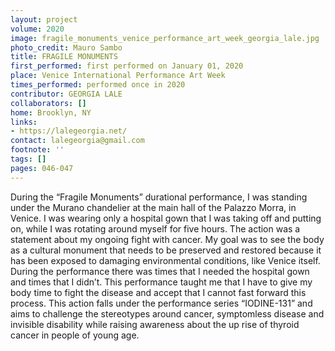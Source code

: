 ```yaml
---
layout: project
volume: 2020
image: fragile_monuments_venice_performance_art_week_georgia_lale.jpg
photo_credit: Mauro Sambo
title: FRAGILE MONUMENTS
first_performed: first performed on January 01, 2020
place: Venice International Performance Art Week
times_performed: performed once in 2020
contributor: GEORGIA LALE
collaborators: []
home: Brooklyn, NY
links:
- https://lalegeorgia.net/
contact: lalegeorgia@gmail.com
footnote: ''
tags: []
pages: 046-047
---
```




During the “Fragile Monuments” durational performance, I was standing under the Murano chandelier at the main hall of the Palazzo Morra, in Venice. I was wearing only a hospital gown that I was taking off and putting on, while I was rotating around myself for five hours. The action was a statement about my ongoing fight with cancer. My goal was to see the body as a cultural monument that needs to be preserved and restored because it has been exposed to damaging environmental conditions, like Venice itself. During the performance there was times that I needed the hospital gown and times that I didn’t. This performance taught me that I have to give my body time to fight the disease and accept that I cannot fast forward this process. This action falls under the performance series “IODINE-131” and aims to challenge the stereotypes around cancer, symptomless disease and invisible disability while raising awareness about the up rise of thyroid cancer in people of young age.

